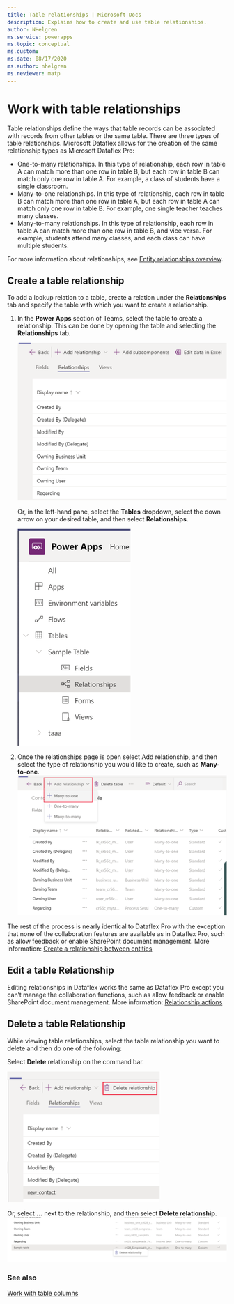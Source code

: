 ```yaml
---
title: Table relationships | Microsoft Docs
description: Explains how to create and use table relationships.
author: NHelgren
ms.service: powerapps
ms.topic: conceptual
ms.custom: 
ms.date: 08/17/2020
ms.author: nhelgren
ms.reviewer: matp
---
```


# Work with table relationships
Table relationships define the ways that table records can be associated with records from other tables or the same table. There are three types of table relationships. Microsoft Dataflex allows for the creation of the same relationship types as Microsoft Dataflex Pro:
- One-to-many relationships. In this type of relationship, each row in table A can match more than one row in table B, but each row in table B can match only one row in table A. For example, a class of students have a single classroom.
- Many-to-one relationships. In this type of relationship, each row in table B can match more than one row in table A, but each row in table A can match only one row in table B. For example, one single teacher teaches many classes.
- Many-to-many relationships. In this type of relationship, each row in table A can match more than one row in table B, and vice versa. For example, students attend many classes, and each class can have multiple students.

For more information about relationships, see [Entity relationships overview](../maker/common-data-service/create-edit-entity-relationships.md). 

## Create a table relationship
To add a lookup relation to a table, create a relation under the **Relationships** tab and specify the table with which you want to create a relationship.
1. In the **Power Apps** section of Teams, select the table to create a relationship. This can be done by opening the table and selecting the **Relationships** tab.

   ![Relationship tab](media/create-relate-table.png) 
   
   Or, in the left-hand pane, select the **Tables** dropdown, select the down arrow on your desired table, and then select **Relationships**. <br />
   
    ![Relationship create from navigation pane](media/create-relate-table2.png)
2. Once the relationships page is open select Add relationship, and then select the type of relationship you would like to create, such as **Many-to-one**.
   ![Add relationship](media/create-relate-table3.png)

The rest of the process is nearly identical to Dataflex Pro with the exception that none of the collaboration features are available as in Dataflex Pro, such as allow feedback or enable SharePoint document management. More information: [Create a relationship between entities](../maker/common-data-service/data-platform-entity-lookup.md) 

## Edit a table Relationship
Editing relationships in Dataflex works the same as Dataflex Pro except you can’t manage the collaboration functions, such as allow feedback or enable SharePoint document management. More information: [Relationship actions](/maker/common-data-service/create-edit-entity-relationships#actions)

## Delete a table Relationship
While viewing table relationships, select the table relationship you want to delete and then do one of the following:

Select **Delete** relationship on the command bar.

<img src="media/delete-table-relationship1.png" alt="Delete table relationship from command bar" height="300" width="350">

Or, select **…** next to the relationship, and then select **Delete relationship**.
![Delete table relationship in context](media/delete-table-relationship2.png)

### See also
[Work with table columns](table-columns.md)